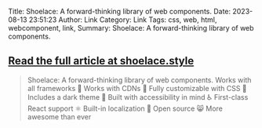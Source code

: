 Title: Shoelace: A forward-thinking library of web components.
Date: 2023-08-13 23:51:23
Author: Link
Category: Link
Tags: css, web, html, webcomponent, link, 
Summary: Shoelace: A forward-thinking library of web components.

## [Read the full article at shoelace.style](https://shoelace.style/)
> Shoelace: A forward-thinking library of web components.
> Works with all frameworks 🧩
> Works with CDNs 🚛
> Fully customizable with CSS 🎨
> Includes a dark theme 🌛
> Built with accessibility in mind ♿️
> First-class React support ⚛️
> Built-in localization 💬
> Open source 😸
> More awesome than ever  

